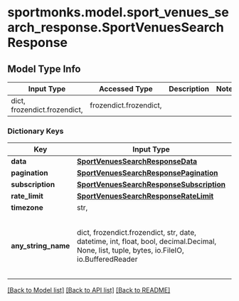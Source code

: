 # sportmonks.model.sport_venues_search_response.SportVenuesSearchResponse

## Model Type Info
Input Type | Accessed Type | Description | Notes
------------ | ------------- | ------------- | -------------
dict, frozendict.frozendict,  | frozendict.frozendict,  |  | 

### Dictionary Keys
Key | Input Type | Accessed Type | Description | Notes
------------ | ------------- | ------------- | ------------- | -------------
**data** | [**SportVenuesSearchResponseData**](SportVenuesSearchResponseData.md) | [**SportVenuesSearchResponseData**](SportVenuesSearchResponseData.md) |  | [optional] 
**pagination** | [**SportVenuesSearchResponsePagination**](SportVenuesSearchResponsePagination.md) | [**SportVenuesSearchResponsePagination**](SportVenuesSearchResponsePagination.md) |  | [optional] 
**subscription** | [**SportVenuesSearchResponseSubscription**](SportVenuesSearchResponseSubscription.md) | [**SportVenuesSearchResponseSubscription**](SportVenuesSearchResponseSubscription.md) |  | [optional] 
**rate_limit** | [**SportVenuesSearchResponseRateLimit**](SportVenuesSearchResponseRateLimit.md) | [**SportVenuesSearchResponseRateLimit**](SportVenuesSearchResponseRateLimit.md) |  | [optional] 
**timezone** | str,  | str,  |  | [optional] 
**any_string_name** | dict, frozendict.frozendict, str, date, datetime, int, float, bool, decimal.Decimal, None, list, tuple, bytes, io.FileIO, io.BufferedReader | frozendict.frozendict, str, BoolClass, decimal.Decimal, NoneClass, tuple, bytes, FileIO | any string name can be used but the value must be the correct type | [optional]

[[Back to Model list]](../../README.md#documentation-for-models) [[Back to API list]](../../README.md#documentation-for-api-endpoints) [[Back to README]](../../README.md)

